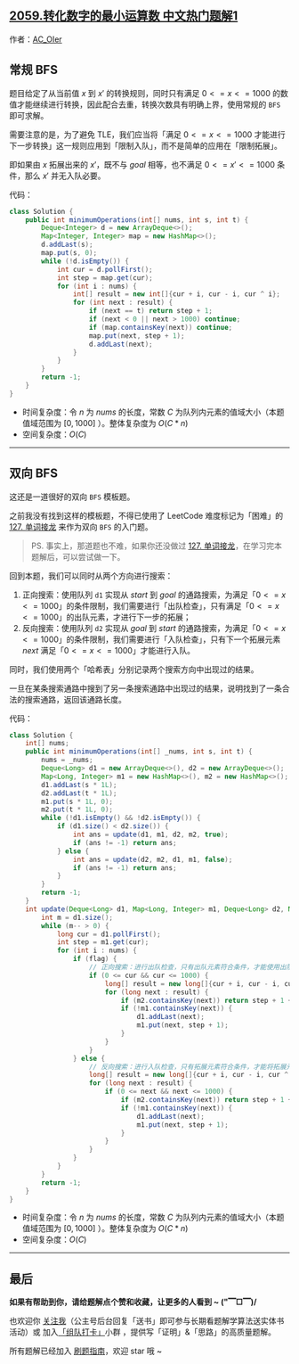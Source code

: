 ## [2059.转化数字的最小运算数 中文热门题解1](https://leetcode.cn/problems/minimum-operations-to-convert-number/solutions/100000/gong-shui-san-xie-shuang-xiang-bfs-mo-ba-uckg)

作者：[AC_OIer](https://leetcode.cn/u/AC_OIer)
## 常规 BFS

题目给定了从当前值 $x$ 到 $x'$ 的转换规则，同时只有满足 $0 <= x <= 1000$ 的数值才能继续进行转换，因此配合去重，转换次数具有明确上界，使用常规的 `BFS`  即可求解。

需要注意的是，为了避免 TLE，我们应当将「满足 $0 <= x <= 1000$ 才能进行下一步转换」这一规则应用到「限制入队」，而不是简单的应用在「限制拓展」。

即如果由 $x$ 拓展出来的 $x'$，既不与 $goal$ 相等，也不满足 $0 <= x' <= 1000$ 条件，那么 $x'$ 并无入队必要。

代码：
```Java []
class Solution {
    public int minimumOperations(int[] nums, int s, int t) {
        Deque<Integer> d = new ArrayDeque<>();
        Map<Integer, Integer> map = new HashMap<>();
        d.addLast(s);
        map.put(s, 0);
        while (!d.isEmpty()) {
            int cur = d.pollFirst();
            int step = map.get(cur);
            for (int i : nums) {
                int[] result = new int[]{cur + i, cur - i, cur ^ i};
                for (int next : result) {
                    if (next == t) return step + 1;
                    if (next < 0 || next > 1000) continue;
                    if (map.containsKey(next)) continue;
                    map.put(next, step + 1);
                    d.addLast(next);
                }
            }
        }
        return -1;
    }
}
```
* 时间复杂度：令 $n$ 为 $nums$ 的长度，常数 $C$ 为队列内元素的值域大小（本题值域范围为 $[0, 1000]$ ）。整体复杂度为 $O(C * n)$
* 空间复杂度：$O(C)$

---

## 双向 BFS

这还是一道很好的双向 `BFS` 模板题。

之前我没有找到这样的模板题，不得已使用了 LeetCode 难度标记为「困难」的 [127. 单词接龙](https://mp.weixin.qq.com/s?__biz=MzU4NDE3MTEyMA==&mid=2247486981&idx=1&sn=045ea6c880080fea1ce807794ccff69b&chksm=fd9ca51acaeb2c0c83d13e3b2a5196895d1a1b44f8981cc3efad9d6a2af158267010646cc262&token=1901895674&lang=zh_CN#rd) 来作为双向 `BFS`  的入门题。

> PS. 事实上，那道题也不难，如果你还没做过 [127. 单词接龙](https://mp.weixin.qq.com/s?__biz=MzU4NDE3MTEyMA==&mid=2247486981&idx=1&sn=045ea6c880080fea1ce807794ccff69b&chksm=fd9ca51acaeb2c0c83d13e3b2a5196895d1a1b44f8981cc3efad9d6a2af158267010646cc262&token=1901895674&lang=zh_CN#rd)，在学习完本题解后，可以尝试做一下。

回到本题，我们可以同时从两个方向进行搜索：

1. 正向搜索：使用队列 `d1` 实现从 $start$ 到 $goal$ 的通路搜索，为满足「$0 <= x <= 1000$」的条件限制，我们需要进行「出队检查」，只有满足「$0 <= x <= 1000$」的出队元素，才进行下一步的拓展；
2. 反向搜索：使用队列 `d2` 实现从 $goal$ 到 $start$ 的通路搜索，为满足「$0 <= x <= 1000$」的条件限制，我们需要进行「入队检查」，只有下一个拓展元素 $next$ 满足「$0 <= x <= 1000$」才能进行入队。

同时，我们使用两个「哈希表」分别记录两个搜索方向中出现过的结果。

一旦在某条搜索通路中搜到了另一条搜索通路中出现过的结果，说明找到了一条合法的搜索通路，返回该通路长度。

代码：
```Java []
class Solution {
    int[] nums;
    public int minimumOperations(int[] _nums, int s, int t) {
        nums = _nums;
        Deque<Long> d1 = new ArrayDeque<>(), d2 = new ArrayDeque<>();
        Map<Long, Integer> m1 = new HashMap<>(), m2 = new HashMap<>();
        d1.addLast(s * 1L);
        d2.addLast(t * 1L);
        m1.put(s * 1L, 0);
        m2.put(t * 1L, 0);
        while (!d1.isEmpty() && !d2.isEmpty()) {
            if (d1.size() < d2.size()) {
                int ans = update(d1, m1, d2, m2, true);
                if (ans != -1) return ans;
            } else {
                int ans = update(d2, m2, d1, m1, false);
                if (ans != -1) return ans;
            }
        }
        return -1;
    }
    int update(Deque<Long> d1, Map<Long, Integer> m1, Deque<Long> d2, Map<Long, Integer> m2, boolean flag) {
        int m = d1.size();
        while (m-- > 0) {
            long cur = d1.pollFirst();
            int step = m1.get(cur);
            for (int i : nums) {
                if (flag) {
                    // 正向搜索：进行出队检查，只有出队元素符合条件，才能使用出队元素往下拓展
                    if (0 <= cur && cur <= 1000) {
                        long[] result = new long[]{cur + i, cur - i, cur ^ i};
                        for (long next : result) {
                            if (m2.containsKey(next)) return step + 1 + m2.get(next);
                            if (!m1.containsKey(next)) {
                                d1.addLast(next);
                                m1.put(next, step + 1);
                            }
                        }
                    }
                } else {
                    // 反向搜索：进行入队检查，只有拓展元素符合条件，才能将拓展元素入队
                    long[] result = new long[]{cur + i, cur - i, cur ^ i};
                    for (long next : result) {
                        if (0 <= next && next <= 1000) {
                            if (m2.containsKey(next)) return step + 1 + m2.get(next);
                            if (!m1.containsKey(next)) {
                                d1.addLast(next);
                                m1.put(next, step + 1);
                            }   
                        }
                    }
                }
            }
        }
        return -1;
    }
}
```
* 时间复杂度：令 $n$ 为 $nums$ 的长度，常数 $C$ 为队列内元素的值域大小（本题值域范围为 $[0, 1000]$ ）。整体复杂度为 $O(C * n)$
* 空间复杂度：$O(C)$

---

## 最后

**如果有帮助到你，请给题解点个赞和收藏，让更多的人看到 ~ ("▔□▔)/**

也欢迎你 [关注我](https://oscimg.oschina.net/oscnet/up-19688dc1af05cf8bdea43b2a863038ab9e5.png)（公主号后台回复「送书」即可参与长期看题解学算法送实体书活动）或 加入[「组队打卡」](https://leetcode-cn.com/u/ac_oier/)小群 ，提供写「证明」&「思路」的高质量题解。

所有题解已经加入 [刷题指南](https://github.com/SharingSource/LogicStack-LeetCode/wiki)，欢迎 star 哦 ~ 

